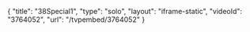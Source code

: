 {
    "title": "38Special1",
    "type": "solo",
    "layout": "iframe-static",
    "videoId": "3764052",
    "url": "\/tvpembed\/3764052"
}